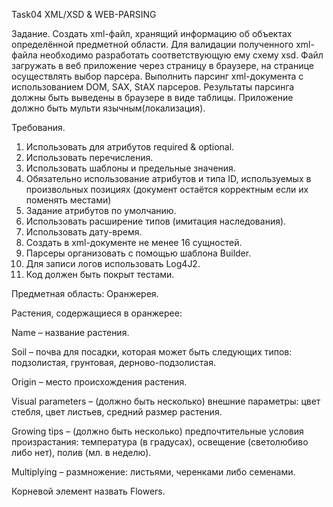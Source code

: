 Task04 
XML/XSD & WEB-PARSING

Задание.
Создать xml-файл, хранящий информацию об объектах определённой предметной области. Для валидации полученного xml-файла необходимо разработать соответствующую ему схему xsd. Файл загружать в веб приложение через страницу в браузере, на странице осуществлять выбор парсера. Выполнить парсинг xml-документа с использованием DOM, SAX, StAX парсеров. Результаты парсинга должны быть выведены в браузере в виде таблицы. Приложение должно быть мульти язычным(локализация).

Требования.
1)	Использовать для атрибутов required & optional.
2)	Использовать перечисления.
3)	Использовать шаблоны и предельные значения.
4)	Обязательно использование атрибутов и типа ID, используемых в произвольных 
    позициях (документ остаётся корректным если их поменять местами)
5)	Задание атрибутов по умолчанию.
6)	Использовать расширение типов (имитация наследования).
7)	Использовать дату-время.
8)	Создать в xml-документе не менее 16 сущностей.
9)	Парсеры организовать с помощью шаблона Builder.
10)	Для записи логов использовать Log4J2.
11)	Код должен быть покрыт тестами.

Предметная область: Оранжерея.

Растения, содержащиеся в оранжерее:

Name – название растения.

Soil – почва для посадки, которая может быть следующих типов: подзолистая, 
        грунтовая, дерново-подзолистая.
        
Origin – место происхождения растения.

Visual parameters – (должно быть несколько) внешние параметры: цвет стебля,
                    цвет листьев, средний размер растения.
                    
Growing tips – (должно быть несколько) предпочтительные условия произрастания:
                температура (в градусах), освещение (светолюбиво либо нет),
                полив (мл. в неделю).
                
Multiplying – размножение: листьями, черенками либо семенами.

Корневой элемент назвать Flowers.
